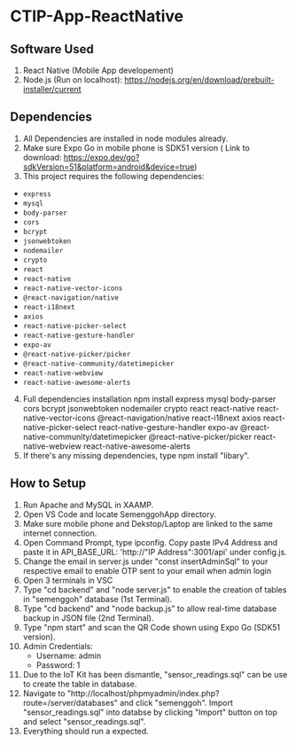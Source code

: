 # CTIP-App-ReactNative
## Software Used
1. React Native (Mobile App developement)
2. Node.js (Run on localhost): https://nodejs.org/en/download/prebuilt-installer/current
## Dependencies
1. All Dependencies are installed in node modules already.
2. Make sure Expo Go in mobile phone is SDK51 version ( Link to download: https://expo.dev/go?sdkVersion=51&platform=android&device=true)
3. This project requires the following dependencies:
- `express`
- `mysql`
- `body-parser`
- `cors`
- `bcrypt`
- `jsonwebtoken`
- `nodemailer`
- `crypto`
- `react`
- `react-native`
- `react-native-vector-icons`
- `@react-navigation/native`
- `react-i18next`
- `axios`
- `react-native-picker-select`
- `react-native-gesture-handler`
- `expo-av`
- `@react-native-picker/picker`
- `@react-native-community/datetimepicker`
- `react-native-webview`
- `react-native-awesome-alerts`

4. Full dependencies installation
npm install express mysql body-parser cors bcrypt jsonwebtoken nodemailer crypto react react-native react-native-vector-icons @react-navigation/native react-i18next axios react-native-picker-select react-native-gesture-handler expo-av @react-native-community/datetimepicker @react-native-picker/picker react-native-webview react-native-awesome-alerts
5. If there's any missing dependencies, type npm install "libary".


## How to Setup
1. Run Apache and MySQL in XAAMP.
2. Open VS Code and locate SemenggohApp directory.
3. Make sure mobile phone and Dekstop/Laptop are linked to the same internet connection.
4. Open Command Prompt, type ipconfig. Copy paste IPv4 Address and paste it in API_BASE_URL: 'http://"IP Address":3001/api' under config.js.
5. Change the email in server.js under "const insertAdminSql" to your respective email to enable OTP sent to your email when admin login
6. Open 3 terminals in VSC
7. Type "cd backend" and "node server.js" to enable the creation of tables in "semenggoh" database (1st Terminal).
8. Type "cd backend" and "node backup.js" to allow real-time database backup in JSON file (2nd Terminal).
9. Type "npm start" and scan the QR Code shown using Expo Go (SDK51 version).
10. Admin Credentials:
    - Username: admin
    - Password: 1
11. Due to the IoT Kit has been dismantle, "sensor_readings.sql" can be use to create the table in database.
12. Navigate to "http://localhost/phpmyadmin/index.php?route=/server/databases" and click "semenggoh". Import "sensor_readings.sql" into databse by clicking "Import" button on top and select "sensor_readings.sql".
13. Everything should run a expected.
